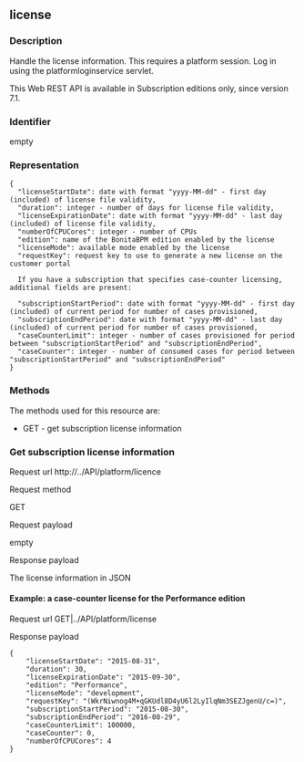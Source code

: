 ## license

### Description

Handle the license information. This requires a platform session. Log in using the
platformloginservice servlet.

This Web REST API is available in Subscription editions only, since version 7.1\.

### Identifier

empty

### Representation

    {
      "licenseStartDate": date with format "yyyy-MM-dd" - first day (included) of license file validity,
      "duration": integer - number of days for license file validity,
      "licenseExpirationDate": date with format "yyyy-MM-dd" - last day (included) of license file validity,
      "numberOfCPUCores": integer - number of CPUs
      "edition": name of the BonitaBPM edition enabled by the license
      "licenseMode": available mode enabled by the license
      "requestKey": request key to use to generate a new license on the customer portal
    
      If you have a subscription that specifies case-counter licensing, additional fields are present:
    
      "subscriptionStartPeriod": date with format "yyyy-MM-dd" - first day (included) of current period for number of cases provisioned,
      "subscriptionEndPeriod": date with format "yyyy-MM-dd" - last day (included) of current period for number of cases provisioned,
      "caseCounterLimit": integer - number of cases provisioned for period between "subscriptionStartPeriod" and "subscriptionEndPeriod",
      "caseCounter": integer - number of consumed cases for period between "subscriptionStartPeriod" and "subscriptionEndPeriod"
    }

### Methods

The methods used for this resource are:

* GET - get subscription license information

### Get subscription license information
Request url
http://../API/platform/licence

Request method

GET

Request payload

empty

Response payload

The license information in JSON

#### Example: a case-counter license for the Performance edition
Request url
GET|../API/platform/license

Response payload

    {
        "licenseStartDate": "2015-08-31",
        "duration": 30,
        "licenseExpirationDate": "2015-09-30",
        "edition": "Performance",
        "licenseMode": "development",
        "requestKey": "(WkrNiwnog4M+qGKUdl8D4yU6l2LyIlqNm3SEZJgenU/c=)", 
        "subscriptionStartPeriod": "2015-08-30",
        "subscriptionEndPeriod": "2016-08-29",
        "caseCounterLimit": 100000,
        "caseCounter": 0,
        "numberOfCPUCores": 4
    }